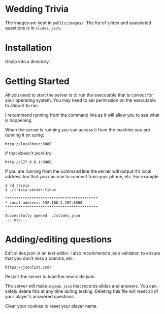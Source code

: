Wedding Trivia
==============

The images are kept in `public/images/`.
The list of slides and associated questions is in `slides.json`.


Installation
============

Unzip into a directory. 


Getting Started
===============

All you need to start the server is to run the executable that is correct for your operating system.
You may need to set permission on the executable to allow it to run.

I recommend running from the command line as it will allow you to see what is happening.

When the server is running you can access it from the machine you are running it on using:

    http://localhost:8080

If that doesn't work try:

    http://127.0.0.1:8080

If you are running from the command line the server will output it's local address too that you can use to connect from your phone, etc. For example:

    $ cd trivia
    $ ./trivia-server.linux 

    ******************************************
    * Local address: 192.168.2.207:8080
    ******************************************

    Successfully opened  ./slides.json
    ... etc...


Adding/editing questions
========================

Edit slides.json in an text editor. I also recommend a json validator, to ensure that you don't miss a comma, etc:

    https://jsonlint.com/

Restart the server to load the new slide json.

The server will make a `game.json` that records slides and answers. You can safely delete this at any time during testing. Deleting this file will reset all of your player's answered questions.

Clear your cookies to reset your player name.

